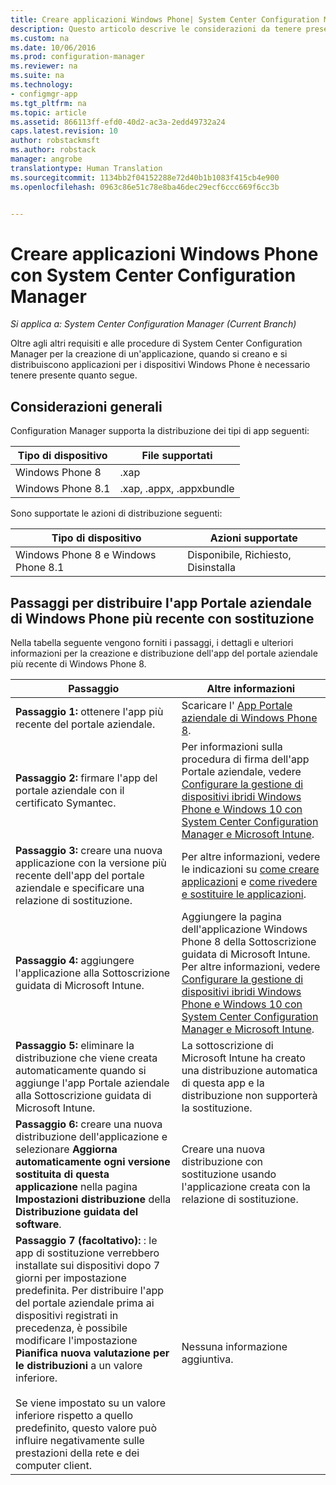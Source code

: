 ```yaml
---
title: Creare applicazioni Windows Phone| System Center Configuration Manager
description: Questo articolo descrive le considerazioni da tenere presenti quando si creano e distribuiscono applicazioni per i dispositivi Windows Phone.
ms.custom: na
ms.date: 10/06/2016
ms.prod: configuration-manager
ms.reviewer: na
ms.suite: na
ms.technology:
- configmgr-app
ms.tgt_pltfrm: na
ms.topic: article
ms.assetid: 866113ff-efd0-40d2-ac3a-2edd49732a24
caps.latest.revision: 10
author: robstackmsft
ms.author: robstack
manager: angrobe
translationtype: Human Translation
ms.sourcegitcommit: 1134bb2f04152288e72d40b1b1083f415cb4e900
ms.openlocfilehash: 0963c86e51c78e8ba46dec29ecf6ccc669f6cc3b


---
```

# <a name="create-windows-phone-applications-with-system-center-configuration-manager"></a>Creare applicazioni Windows Phone con System Center Configuration Manager

*Si applica a: System Center Configuration Manager (Current Branch)*

Oltre agli altri requisiti e alle procedure di System Center Configuration Manager per la creazione di un'applicazione, quando si creano e si distribuiscono applicazioni per i dispositivi Windows Phone è necessario tenere presente quanto segue.  

## <a name="general-considerations"></a>Considerazioni generali  
 Configuration Manager supporta la distribuzione dei tipi di app seguenti:  

|Tipo di dispositivo|File supportati|  
|-----------------|---------------------|  
|Windows Phone 8|.xap|  
|Windows Phone 8.1|.xap, .appx, .appxbundle|  

 Sono supportate le azioni di distribuzione seguenti:  

|Tipo di dispositivo|Azioni supportate|  
|-----------------|-----------------------|  
|Windows Phone 8 e Windows Phone 8.1|Disponibile, Richiesto, Disinstalla|  

## <a name="steps-to-deploy-the-latest-windows-phone-company-portal-app-with-supersedence"></a>Passaggi per distribuire l'app Portale aziendale di Windows Phone più recente con sostituzione  
 Nella tabella seguente vengono forniti i passaggi, i dettagli e ulteriori informazioni per la creazione e distribuzione dell'app del portale aziendale più recente di Windows Phone 8.  

|Passaggio|Altre informazioni|  
|----------|----------------------|  
|**Passaggio 1:** ottenere l'app più recente del portale aziendale.|Scaricare l' [App Portale aziendale di Windows Phone 8](http://go.microsoft.com/fwlink/?LinkId=268440).|  
|**Passaggio 2:** firmare l'app del portale aziendale con il certificato Symantec.|Per informazioni sulla procedura di firma dell'app Portale aziendale, vedere [Configurare la gestione di dispositivi ibridi Windows Phone e Windows 10 con System Center Configuration Manager e Microsoft Intune](../../mdm/deploy-use/set-up-windows-phone-hybrid-enrollment.md).|  
|**Passaggio 3:** creare una nuova applicazione con la versione più recente dell'app del portale aziendale e specificare una relazione di sostituzione.|Per altre informazioni, vedere le indicazioni su [come creare applicazioni](../../apps/deploy-use/create-applications.md) e [come rivedere e sostituire le applicazioni](../../apps/deploy-use/revise-and-supersede-applications.md).|  
|**Passaggio 4:** aggiungere l'applicazione alla Sottoscrizione guidata di Microsoft Intune.|Aggiungere la pagina dell'applicazione Windows Phone 8 della Sottoscrizione guidata di Microsoft Intune. Per altre informazioni, vedere [Configurare la gestione di dispositivi ibridi Windows Phone e Windows 10 con System Center Configuration Manager e Microsoft Intune](../../mdm/deploy-use/set-up-windows-phone-hybrid-enrollment.md).|  
|**Passaggio 5:** eliminare la distribuzione che viene creata automaticamente quando si aggiunge l'app Portale aziendale alla Sottoscrizione guidata di Microsoft Intune.|La sottoscrizione di Microsoft Intune ha creato una distribuzione automatica di questa app e la distribuzione non supporterà la sostituzione.|  
|**Passaggio 6:** creare una nuova distribuzione dell'applicazione e selezionare **Aggiorna automaticamente ogni versione sostituita di questa applicazione** nella pagina **Impostazioni distribuzione** della **Distribuzione guidata del software**.|Creare una nuova distribuzione con sostituzione usando l'applicazione creata con la relazione di sostituzione.|  
|**Passaggio 7 (facoltativo):** : le app di sostituzione verrebbero installate sui dispositivi dopo 7 giorni per impostazione predefinita. Per distribuire l'app del portale aziendale prima ai dispositivi registrati in precedenza, è possibile modificare l'impostazione **Pianifica nuova valutazione per le distribuzioni** a un valore inferiore.<br /><br /> Se viene impostato su un valore inferiore rispetto a quello predefinito, questo valore può influire negativamente sulle prestazioni della rete e dei computer client.|Nessuna informazione aggiuntiva.|  



<!--HONumber=Nov16_HO1-->


